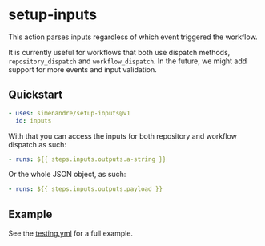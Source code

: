 # setup-inputs

This action parses inputs regardless of which event triggered the workflow.

It is currently useful for workflows that both use dispatch methods,
`repository_dispatch` and `workflow_dispatch`. In the future, we might add
support for more events and input validation.

## Quickstart

```yaml
- uses: simenandre/setup-inputs@v1
  id: inputs
```

With that you can access the inputs for both repository and workflow dispatch as
such:

```yaml
- runs: ${{ steps.inputs.outputs.a-string }}
```

Or the whole JSON object, as such:

```yaml
- runs: ${{ steps.inputs.outputs.payload }}
```

## Example

See the [testing.yml](.github/workflows/testing.yml) for a full example.

